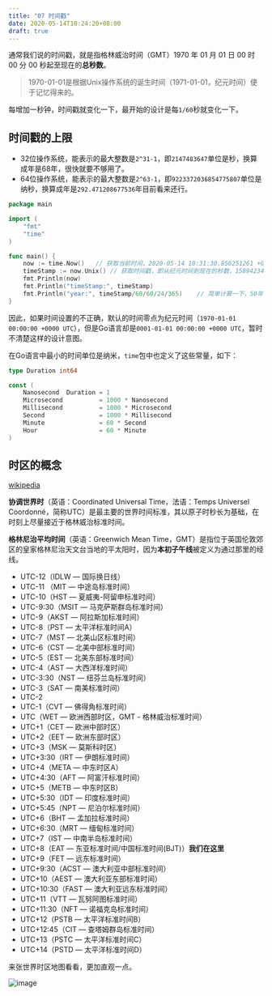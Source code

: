 ```yaml
---
title: "07 时间戳"
date: 2020-05-14T10:24:20+08:00
draft: true
---
```


通常我们说的时间戳，就是指格林威治时间（GMT）1970 年 01 月 01 日 00 时 00 分 00 秒起至现在的**总秒数**。

> 1970-01-01是根据Unix操作系统的诞生时间（1971-01-01，纪元时间）便于记忆得来的。

每增加一秒钟，时间戳就变化一下，最开始的设计是每`1/60`秒就变化一下。

## 时间戳的上限

- 32位操作系统，能表示的最大整数是`2^31-1`，即`2147483647`单位是秒，换算成年是68年，很快就要不够用了。
- 64位操作系统，能表示的最大整数是`2^63-1`，即`9223372036854775807`单位是纳秒，换算成年是`292.471208677536`年目前看来还行。

```go
package main

import (
    "fmt"
    "time"
)

func main() {
    now := time.Now()   // 获取当前时间，2020-05-14 10:31:30.856251261 +0800 CST m=+0.000062967
    timeStamp := now.Unix() // 获取时间戳，即从纪元时间到现在的秒数，1589423490
    fmt.Println(now)
    fmt.Println("timeStamp:", timeStamp)
    fmt.Println("year:", timeStamp/60/60/24/365)    // 简单计算一下，50年，没毛病
}

```

因此，如果时间设置的不正确，默认的时间零点为纪元时间（`1970-01-01 00:00:00 +0000 UTC`），但是Go语言却是`0001-01-01 00:00:00 +0000 UTC`，暂时不清楚这样的设计意图。

在Go语言中最小的时间单位是纳米，`time`包中也定义了这些常量，如下：

```go
type Duration int64

const (
    Nanosecond  Duration = 1
    Microsecond          = 1000 * Nanosecond
    Millisecond          = 1000 * Microsecond
    Second               = 1000 * Millisecond
    Minute               = 60 * Second
    Hour                 = 60 * Minute
)
```

## 时区的概念

[wikipedia](https://zh.wikipedia.org/wiki/%E6%97%B6%E5%8C%BA%E5%88%97%E8%A1%A8)

**协调世界时**（英语：Coordinated Universal Time，法语：Temps Universel Coordonné，简称UTC）是最主要的世界时间标准，其以原子时秒长为基础，在时刻上尽量接近于格林威治标准时间。

**格林尼治平均时间**（英语：Greenwich Mean Time，GMT）是指位于英国伦敦郊区的皇家格林尼治天文台当地的平太阳时，因为**本初子午线**被定义为通过那里的经线。

- UTC-12（IDLW — 国际换日线）
- UTC-11 （MIT — 中途岛标准时间）
- UTC-10（HST — 夏威夷-阿留申标准时间）
- UTC-9:30（MSIT — 马克萨斯群岛标准时间）
- UTC-9（AKST — 阿拉斯加标准时间）
- UTC-8（PST — 太平洋标准时间A）
- UTC-7（MST — 北美山区标准时间）
- UTC-6（CST — 北美中部标准时间）
- UTC-5（EST — 北美东部标准时间）
- UTC-4（AST — 大西洋标准时间）
- UTC-3:30（NST — 纽芬兰岛标准时间）
- UTC-3（SAT — 南美标准时间）
- UTC-2
- UTC-1（CVT — 佛得角标准时间）
- UTC（WET — 欧洲西部时区，GMT - 格林威治标准时间）
- UTC+1（CET — 欧洲中部时区）
- UTC+2（EET — 欧洲东部时区）
- UTC+3（MSK — 莫斯科时区）
- UTC+3:30（IRT — 伊朗标准时间）
- UTC+4（META — 中东时区A）
- UTC+4:30（AFT — 阿富汗标准时间）
- UTC+5（METB — 中东时区B）
- UTC+5:30（IDT — 印度标准时间）
- UTC+5:45（NPT — 尼泊尔标准时间）
- UTC+6（BHT — 孟加拉标准时间）
- UTC+6:30（MRT — 缅甸标准时间）
- UTC+7（IST — 中南半岛标准时间）
- UTC+8（EAT — 东亚标准时间/中国标准时间(BJT)）**我们在这里**
- UTC+9（FET — 远东标准时间）
- UTC+9:30（ACST — 澳大利亚中部标准时间）
- UTC+10（AEST — 澳大利亚东部标准时间）
- UTC+10:30（FAST — 澳大利亚远东标准时间）
- UTC+11（VTT — 瓦努阿图标准时间）
- UTC+11:30（NFT — 诺福克岛标准时间）
- UTC+12（PSTB — 太平洋标准时间B）
- UTC+12:45（CIT — 查塔姆群岛标准时间）
- UTC+13（PSTC — 太平洋标准时间C）
- UTC+14（PSTD — 太平洋标准时间D）

来张世界时区地图看看，更加直观一点。

![image](/images/World_Time_Zones_Map.png)
